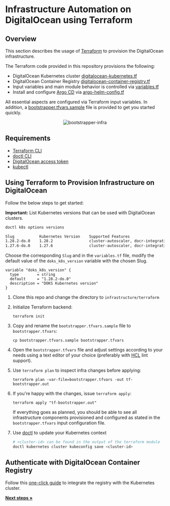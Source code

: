 # Infrastructure Automation on DigitalOcean using Terraform

## Overview

This section describes the usage of [Terraform](https://www.terraform.io/) to provision the DigitalOcean infrastructure.

The Terraform code provided in this repository provisions the following:

- DigitalOcean Kubernetes cluster [digitalocean-kubernetes.tf](./digitalocean-kubernetes.tf)
- DigitalOcean Container Registry [digitalocean-container-registry.tf](./digitalocean-container-registry.tf)
- Input variables and main module behavior is controlled via [variables.tf](./variables.tf)
- Install and configure [Argo CD](https://argo-cd.readthedocs.io/en/stable/) via [argo-helm-config.tf](./argocd-helm-config.tf)

All essential aspects are configured via Terraform input variables. In addition, a [bootstrapper.tfvars.sample](./bootstrapper.tfvars.sample) file is provided to get you started quickly.

<p align="center">
<img src="../../docs/assets/infra-doks-docr.png" alt="bootstrapper-infra"/>
</p>

## Requirements

- [Terraform CLI](https://developer.hashicorp.com/terraform/downloads)
- [doctl CLI](https://docs.digitalocean.com/reference/doctl/how-to/install/)
- [DigitalOcean access token](https://docs.digitalocean.com/reference/doctl/how-to/install/)
- [kubectl](https://kubernetes.io/docs/tasks/tools/#kubectl)

## Using Terraform to Provision Infrastructure on DigitalOcean

Follow the below steps to get started:

**Important:** List Kubernetes versions that can be used with DigitalOcean clusters.

```bash
doctl k8s options versions

Slug           Kubernetes Version    Supported Features
1.28.2-do.0    1.28.2                cluster-autoscaler, docr-integration, ha-control-plane, token-authentication
1.27.6-do.0    1.27.6                cluster-autoscaler, docr-integration, ha-control-plane, token-authentication
```
Choose the corresponding `Slug` and in the `variables.tf` file, modify the default value of the `doks_k8s_version` variable with the chosen Slug.

```hcl
variable "doks_k8s_version" {
  type        = string
  default     = "1.28.2-do.0"
  description = "DOKS Kubernetes version"
}
```

1. Clone this repo and change the directory to `infrastructure/terraform`
2. Initialize Terraform backend:

    ```shell
    terraform init
    ```

3. Copy and rename the `bootstrapper.tfvars.sample` file to `bootstrapper.tfvars`:

    ```shell
    cp bootstrapper.tfvars.sample bootstrapper.tfvars
    ```

4. Open the `bootstrapper.tfvars` file and adjust settings according to your needs using a text editor of your choice (preferably with [HCL](https://github.com/hashicorp/hcl/blob/main/hclsyntax/spec.md) lint support).
5. Use `terraform plan` to inspect infra changes before applying:

    ```shell
    terraform plan -var-file=bootstrapper.tfvars -out tf-bootstrapper.out
    ```

6. If you're happy with the changes, issue `terraform apply`:

    ```console
    terraform apply "tf-bootstrapper.out"
    ```

    If everything goes as planned, you should be able to see all infrastructure components provisioned and configured as stated in the `bootstrapper.tfvars` input configuration file.

7. Use [doctl](https://docs.digitalocean.com/reference/doctl/reference/kubernetes/) to update your Kubernetes context

    ```bash
    # <cluster-id> can be found in the output of the terraform module
    doctl kubernetes cluster kubeconfig save <cluster-id>
    ```

## Authenticate with DigitalOcean Container Registry

Follow this [one-click guide](https://docs.digitalocean.com/products/container-registry/how-to/use-registry-docker-kubernetes/#kubernetes-integration) to integrate the registry with the Kubernetes cluster.

[**Next steps »**](../../bootstrap/README.md)
